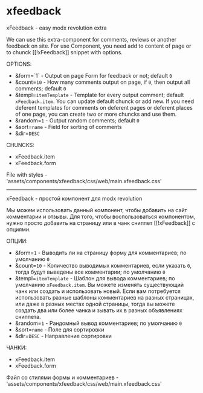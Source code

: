# xfeedback
xFeedback - easy modx revolution extra

We can use this extra-component for comments, reviews or another feedback on site.
For use Component, you need add to content of page or to chunck [[!xFeedback]] snippet with options.

OPTIONS:
* &form=\`1\` - Output on page Form for feedback or not; default `0`
* &count=`10` - How many comments output on page, if `0`, then output all comments; default `0`
* &templ=`itemTemplate` - Template for every output comment; default `xFeedback.item`. You can update default chunck or add new. If you need deferent templates for comments on deferent pages or deferent places of one page, you can create two or more chuncks and use them.
* &random=`1` - Output random comments; default `0`
* &sort=`name` - Field for sorting of comments
* &dir=`DESC`

CHUNCKS:
* xFeedback.item
* xFeedback.form

File with styles - 'assets/components/xfeedback/css/web/main.xfeedback.css'

---------------------------------------------------------------------------
xFeedback - простой компонент для modx revolution

Мы можем использовать данный компонент, чтобы добавить на сайт комментарии и отзывы.
Для того, чтобы воспользоваться компонентом, нужно просто добавить на страницу или в чанк сниппет [[!xFeedback]] с опциями.

ОПЦИИ:
* &form=`1` - Выводить ли на страницу форму для комментариев; по умолчанию `0`
* &count=`10` - Количество выводимых комментариев, если указать `0`, тогда будут выведены все комментарии; по умолчанию `0`
* &templ=`itemTemplate` - Шаблон для вывода комментариев; по умолчанию `xFeedback.item`. Вы можете изменять существующий чанк или создать и использовать новый. Если вам потребуется использовать разные шаблоны комментариев на разных страницах, или даже в разных местах одной страницы, тогда вы можете создать два или более чанка и зывать их в разных объявлениях сниппета.
* &random=`1` - Рандомный вывод комментариев; по умолчанию `0`
* &sort=`name` - Поле для сортировки
* &dir=`DESC` - Направление сортировки

ЧАНКИ:
* xFeedback.item
* xFeedback.form

Файл со стилями формы и комментариев - 'assets/components/xfeedback/css/web/main.xfeedback.css'
